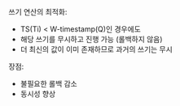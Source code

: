 쓰기 연산의 최적화:
- TS(Ti) < W-timestamp(Q)인 경우에도
- 해당 쓰기를 무시하고 진행 가능 (롤백하지 않음)
- 더 최신의 값이 이미 존재하므로 과거의 쓰기는 무시

장점:
- 불필요한 롤백 감소
- 동시성 향상

